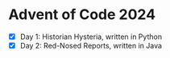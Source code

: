 # Advent of Code 2024
- [x] Day 1: Historian Hysteria, written in Python
- [x] Day 2: Red-Nosed Reports, written in Java